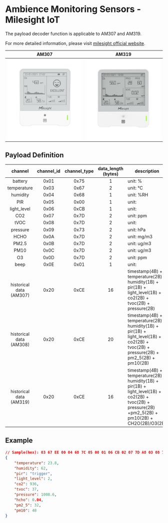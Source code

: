 # Ambience Monitoring Sensors - Milesight IoT

The payload decoder function is applicable to AM307 and AM319.

For more detailed information, please visit [milesight official website](https://www.milesight-iot.com).

|        AM307        |        AM319        |
| :-----------------: | :-----------------: |
| ![AM307](AM307.png) | ![AM319](AM319.png) |

## Payload Definition

|           channel            | channel_id | channel_type | data_length (bytes) | description                                                                                                                                            |
| :--------------------------: | :--------: | :----------: | :-----------------: | ------------------------------------------------------------------------------------------------------------------------------------------------------ |
|           battery            |    0x01    |     0x75     |          1          | unit: %                                                                                                                                                |
|         temperature          |    0x03    |     0x67     |          2          | unit: ℃                                                                                                                                                |
|           humidity           |    0x04    |     0x68     |          1          | unit: %RH                                                                                                                                              |
|             PIR              |    0x05    |     0x00     |          1          | unit:                                                                                                                                                  |
|         light_level          |    0x06    |     0xCB     |          1          | unit:                                                                                                                                                  |
|             CO2              |    0x07    |     0x7D     |          2          | unit: ppm                                                                                                                                              |
|             tVOC             |    0x08    |     0x7D     |          2          | unit:                                                                                                                                                  |
|           pressure           |    0x09    |     0x73     |          2          | unit: hPa                                                                                                                                              |
|             HCHO             |    0x0A    |     0x7D     |          2          | unit: mg/m3                                                                                                                                            |
|            PM2.5             |    0x0B    |     0x7D     |          2          | unit: ug/m3                                                                                                                                            |
|             PM10             |    0x0C    |     0x7D     |          2          | unit: ug/m3                                                                                                                                            |
|              O3              |    0x0D    |     0x7D     |          2          | unit: ppm                                                                                                                                              |
|             beep             |    0x0E    |     0x01     |          1          | unit:                                                                                                                                                  |
| historical data<br/>(AM307)  |    0x20    |     0xCE     |         16          | timestamp(4B) + temperature(2B) + humidity(1B) + pir(1B) + light_level(1B) + co2(2B) + tvoc(2B) + pressure(2B)                                         |
| historical data<br/>(AM308)  |    0x20    |     0xCE     |         20          | timestamp(4B) + temperature(2B) + humidity(1B) + pir(1B) + light_level(1B) + co2(2B) + tvoc(2B) + pressure(2B) + pm2_5(2B) + pm10(2B)                  |
| historical data<br />(AM319) |    0x20    |     0xCE     |         16          | timestamp(4B) + temperature(2B) + humidity(1B) + pir(1B) + light_level(1B) + co2(2B) + tvoc(2B) + pressure(2B) +pm2_5(2B) + pm10(2B) + CH2O(2B)/O3(2B) |

## Example

```json
// Sample(hex): 03 67 EE 00 04 68 7C 05 00 01 06 CB 02 07 7D A8 03 08 7D 25 00 09 73 66 27 0A 7D 04 00 0B 7D 20 00 0C 7D 30 00
{
    "temperature": 23.8,
    "humidity": 62,
    "pir": "trigger",
    "light_level": 2,
    "co2": 936,
    "tvoc": 37,
    "pressure": 1008.6,
    "hcho": 0.04,
    "pm2_5": 32,
    "pm10": 48
}
```
